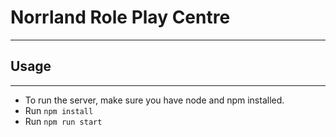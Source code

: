 # Norrland Role Play Centre
---

## Usage
---

* To run the server, make sure you have node and npm installed.
* Run `npm install`
* Run `npm run start`